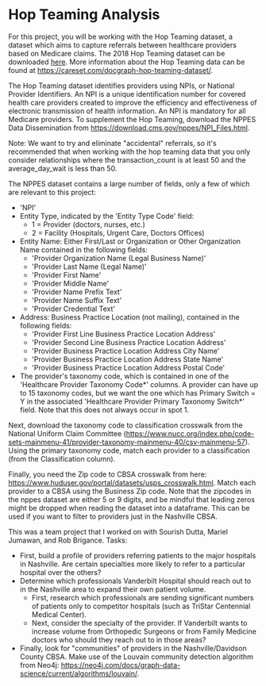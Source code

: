 # Hop Teaming Analysis

For this project, you will be working with the Hop Teaming dataset, a dataset which aims to capture referrals between healthcare providers based on Medicare claims. The 2018 Hop Teaming dataset can be downloaded [here](https://drive.google.com/file/d/1t2-qcCSmXCFBJ-xvbRvMc2Nlu9VTsZts/view?usp=sharing). More information about the Hop Teaming data can be found at https://careset.com/docgraph-hop-teaming-dataset/. 

The Hop Teaming dataset identifies providers using NPIs, or National Provider Identifiers. An NPI is a unique identification number for covered health care providers created to improve the efficiency and effectiveness of electronic transmission of health information. An NPI is mandatory for all Medicare providers. To supplement the Hop Teaming, download the NPPES Data Dissemination from https://download.cms.gov/nppes/NPI_Files.html. 

Note: We want to try and eliminate "accidental" referrals, so it's recommended that when working with the hop teaming data that you only consider relationships where the transaction_count is at least 50 and the average_day_wait is less than 50. 

The NPPES dataset contains a large number of fields, only a few of which are relevant to this project:
* 'NPI' 
* Entity Type, indicated by the 'Entity Type Code' field:
    - 1 = Provider (doctors, nurses, etc.)
    - 2 = Facility (Hospitals, Urgent Care, Doctors Offices) 
* Entity Name: Either First/Last or Organization or Other Organization Name contained in the following fields:
    - 'Provider Organization Name (Legal Business Name)'
    - 'Provider Last Name (Legal Name)'
    - 'Provider First Name'
    - 'Provider Middle Name'
    - 'Provider Name Prefix Text'
    - 'Provider Name Suffix Text'
    - 'Provider Credential Text'
* Address: Business Practice Location (not mailing), contained in the following fields:
    - 'Provider First Line Business Practice Location Address'
    - 'Provider Second Line Business Practice Location Address'
    - 'Provider Business Practice Location Address City Name'
    - 'Provider Business Practice Location Address State Name'
    - 'Provider Business Practice Location Address Postal Code'
* The provider's taxonomy code, which is contained in one of the 'Healthcare Provider Taxonomy Code*' columns. A provider can have up to 15 taxonomy codes, but we want the one which has Primary Switch = Y in the associated 'Healthcare Provider Primary Taxonomy Switch*' field. Note that this does not always occur in spot 1.

Next, download the taxonomy code to classification crosswalk from the National Uniform Claim Committee (https://www.nucc.org/index.php/code-sets-mainmenu-41/provider-taxonomy-mainmenu-40/csv-mainmenu-57). Using the primary taxonomy code, match each provider to a classification (from the Classification column).

Finally, you need the Zip code to CBSA crosswalk from here: https://www.huduser.gov/portal/datasets/usps_crosswalk.html. Match each provider to a CBSA using the Business Zip code. Note that the zipcodes in the nppes dataset are either 5 or 9 digits, and be mindful that leading zeros might be dropped when reading the dataset into a dataframe. This can be used if you want to filter to providers just in the Nashville CBSA. 

This was a team project that I worked on with Sourish Dutta, Mariel Jumawan, and Rob Brigance.
Tasks:
* First, build a profile of providers referring patients to the major hospitals in Nashville. Are certain specialties more likely to refer to a particular hospital over the others?
* Determine which professionals Vanderbilt Hospital should reach out to in the Nashville area to expand their own patient volume. 
    - First, research which professionals are sending significant numbers of patients only to competitor hospitals (such as TriStar Centennial Medical Center).
    - Next, consider the specialty of the provider. If Vanderbilt wants to increase volume from Orthopedic Surgeons or from Family Medicine doctors who should they reach out to in those areas?
* Finally, look for "communities" of providers in the Nashville/Davidson County CBSA. Make use of the Louvain community detection algorithm from Neo4j: https://neo4j.com/docs/graph-data-science/current/algorithms/louvain/.
